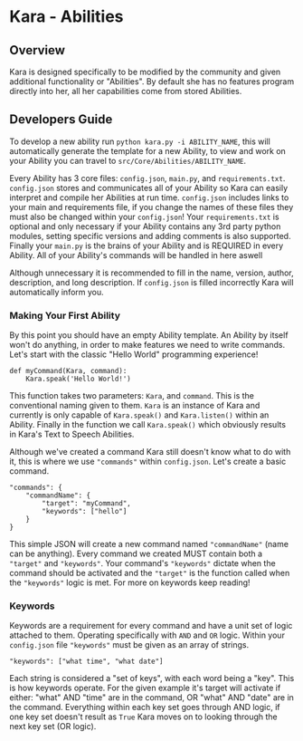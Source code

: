 # Kara - Abilities

## Overview

Kara is designed specifically to be modified by the community and given additional
functionality or "Abilities". By default she has no features program directly into
her, all her capabilities come from stored Abilities.

## Developers Guide

To develop a new ability run `python kara.py -i ABILITY_NAME`, this will
automatically generate the template for a new Ability, to view and work on your
Ability you can travel to `src/Core/Abilities/ABILITY_NAME`.

Every Ability has 3 core files: `config.json`, `main.py`, and `requirements.txt`.
`config.json` stores and communicates all of your Ability so Kara can easily
interpret and compile her Abilities at run time. `config.json` includes links to
your main and requirements file, if you change the names of these files they must
also be changed within your `config.json`! Your `requirements.txt` is optional and
only necessary if your Ability contains any 3rd party python modules, setting specific
versions and adding comments is also supported. Finally your `main.py` is the brains
of your Ability and is REQUIRED in every Ability. All of your Ability's commands
will be handled in here aswell

Although unnecessary it is recommended to fill in the name, version, author,
description, and long description. If `config.json` is filled incorrectly Kara
will automatically inform you.

### Making Your First Ability

By this point you should have an empty Ability template. An Ability by itself won't
do anything, in order to make features we need to write commands. Let's start with
the classic "Hello World" programming experience!

```
def myCommand(Kara, command):
    Kara.speak('Hello World!')
```

This function takes two parameters: `Kara`, and `command`. This is the conventional
naming given to them. `Kara` is an instance of Kara and currently is only capable
of `Kara.speak()` and `Kara.listen()` within an Ability. Finally in the function
we call `Kara.speak()` which obviously results in Kara's Text to Speech Abilities.

Although we've created a command Kara still doesn't know what to do with it, this
is where we use `"commands"` within `config.json`. Let's create a basic command.

```
"commands": {
    "commandName": {
        "target": "myCommand",
        "keywords": ["hello"]
    }
}
```

This simple JSON will create a new command named `"commandName"` (name can
be anything). Every command we created MUST contain both a `"target"` and
`"keywords"`. Your command's `"keywords"` dictate when the command should be
activated and the `"target"` is the function called when the `"keywords"` logic
is met. For more on keywords keep reading!

### Keywords

Keywords are a requirement for every command and have a unit set of logic attached
to them. Operating specifically with `AND` and `OR` logic. Within your `config.json`
file `"keywords"` must be given as an array of strings.

`"keywords": ["what time", "what date"]`

Each string is considered a "set of keys", with each word being a "key". This is
how keywords operate. For the given example it's target will activate if either:
"what" AND "time" are in the command, OR "what" AND "date" are in the command.
Everything within each key set goes through AND logic, if one key set doesn't
result as `True` Kara moves on to looking through the next key set (OR logic).
